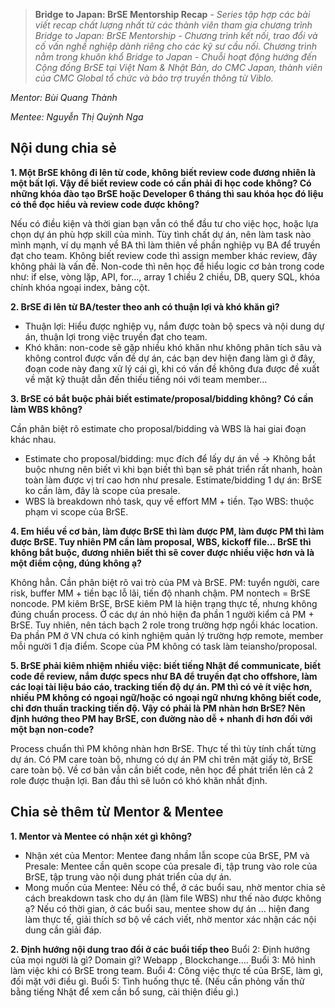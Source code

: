 > **Bridge to Japan: BrSE Mentorship Recap**  - *Series tập hợp các bài viết recap chất lượng nhất từ các thành viên tham gia chương trình Bridge to Japan: BrSE Mentorship - Chương trình kết nối, trao đổi và cố vấn nghề nghiệp dành riêng cho các kỹ sư cầu nối. Chương trình nằm trong khuôn khổ Bridge to Japan - Chuỗi hoạt động hướng đến Cộng đồng BrSE tại Việt Nam & Nhật Bản, do CMC Japan, thành viên của CMC Global tổ chức và bảo trợ truyền thông từ Viblo.*

*Mentor: Bùi Quang Thành*

*Mentee: Nguyễn Thị Quỳnh Nga*

## Nội dung chia sẻ 
**1.	Một BrSE không đi lên từ code, không biết review code đương nhiên là một bất lợi. Vậy để biết review code có cần phải đi học code không? Có những khóa đào tạo BrSE hoặc Developer 6 tháng thì sau khóa học đó liệu có thể đọc hiểu và review code được không?**

Nếu có điều kiện và thời gian bạn vẫn có thể đầu tư cho việc học, hoặc lựa chọn dự án phù hợp skill của mình. 
Tùy tình chất dự án, nên làm task nào mình mạnh, ví dụ mạnh về BA thì làm thiên về phần nghiệp vụ BA để truyền đạt cho team. 
Không biết review code thì assign member khác review, đây không phải là vấn đề.
Non-code thì nên học để hiểu logic cơ bản trong code như: if else, vòng lặp, API, for…, array 1 chiều 2 chiều, DB, query SQL, khóa chính khóa ngoại index, bảng cột. 

**2.	BrSE đi lên từ BA/tester theo anh có thuận lợi và khó khăn gì?**

+ Thuận lợi: Hiểu được nghiệp vụ, nắm được toàn bộ specs và nội dung dự án, thuận lợi trong việc truyền đạt cho team.
+ Khó khăn: non-code sẽ gặp nhiều khó khăn như không phân tích sâu và không control được vấn đề dự án, các bạn dev hiện đang làm gì ở đây, đoạn code này đang xử lý cái gì, khi có vấn đề không đưa được đề xuất về mặt kỹ thuật dẫn đến thiếu tiếng nói với team member…

**3.	BrSE có bắt buộc phải biết estimate/proposal/bidding không? Có cần làm WBS không?**

Cần phân biệt rõ estimate cho proposal/bidding và WBS là hai giai đoạn khác nhau.
+ Estimate cho proposal/bidding: mục đích để lấy dự án về -> Không bắt buộc nhưng nên biết vì khi bạn biết thì bạn sẽ phát triển rất nhanh, hoàn toàn làm được vị trí cao hơn như presale. Estimate/bidding 1 dự án: BrSE ko cần làm, đây là scope của presale.
+ WBS là breakdown nhỏ task, quy về effort MM + tiền.
Tạo WBS: thuộc phạm vi scope của BrSE. 

**4.	Em hiểu về cơ bản, làm được BrSE thì làm được PM, làm được PM thì làm được BrSE. Tuy nhiên PM cần làm proposal, WBS, kickoff file... BrSE thì không bắt buộc, đương nhiên biết thì sẽ cover được nhiều việc hơn và là một  điểm cộng, đúng không ạ?**

Không hẳn. Cần phân biệt rõ vai trò của PM và BrSE.
PM: tuyển người, care risk, buffer MM + tiền bạc lỗ lãi, tiến độ nhanh chậm. 
PM nontech = BrSE noncode. 
PM kiêm BrSE, BrSE kiêm PM là hiện trạng thực tế, nhưng không đúng chuẩn process. 
Ở các dự án nhỏ hiện đa phần 1 người kiểm cả PM + BrSE. Tuy nhiên, nên tách bạch 2 role trong trường hợp ngồi khác location. 
Đa phần PM ở VN chưa có kinh nghiệm quản lý trường hợp remote, member mỗi người 1 địa điểm. 
Scope của PM không có task làm teiansho/proposal.

**5.	BrSE phải kiêm nhiệm nhiều việc: biết tiếng Nhật để communicate, biết code để review, nắm được specs như BA để truyền đạt cho offshore, làm các loại tài liệu báo cáo, tracking tiến độ dự án. PM thì có vẻ ít việc hơn, nhiều PM không có ngoại ngữ/hoặc có ngoại ngữ nhưng không biết code, chỉ đơn thuần tracking tiến độ. Vậy có phải là PM nhàn hơn BrSE? Nên định hướng theo PM hay BrSE, con đường nào dễ + nhanh đi hơn đối với một bạn non-code?**

Process chuẩn thì PM không nhàn hơn BrSE. Thực tế thì tùy tính chất từng dự án. Có PM care toàn bộ, nhưng có dự án PM chỉ trên mặt giấy tờ, BrSE care toàn bộ. 
Về cơ bản vẫn cần biết code, nên học để phát triển lên cả 2 role được thuận lợi. Ban đầu thì sẽ luôn có khó khăn nhất định.

## Chia sẻ thêm từ Mentor & Mentee

**1.	Mentor và Mentee có nhận xét gì không?**
-	Nhận xét của Mentor:
Mentee đang nhầm lẫn scope của BrSE, PM và Presale:
Mentee cần quên scope của presale đi, tập trung vào role của BrSE, tập trung vào nội dung phát triển của dự án.
-	Mong muốn của Mentee:
Nếu có thể, ở các buổi sau, nhờ mentor chia sẻ cách breakdown task cho dự án (làm file WBS) như thế nào được không ạ?
Nếu có thời gian, ở các buổi sau, mentee show dự án … hiện đang làm thực tế, giải thích sơ bộ về cách viết, nhờ mentor xác nhận các nội dung cần giải đáp.

**2.	Định hướng nội dung trao đổi ở các buổi tiếp theo**
Buổi 2: Định hướng của mọi người là gì? Domain gì? Webapp , Blockchange….
Buổi 3: Mô hình làm việc khi có BrSE trong team. 
Buổi 4: Công việc thực tế của BrSE, làm gì, đối mặt với điều gì. 
Buổi 5: Tình huống thực tế. (Nếu cần phỏng vấn thử bằng tiếng Nhật để xem cần bổ sung, cải thiện điều gì.)